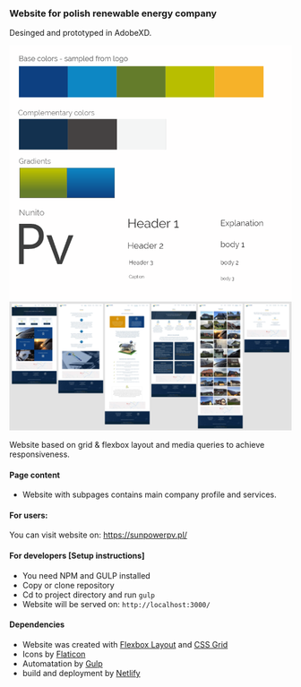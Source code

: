 ### Website for polish renewable energy company

Desinged and prototyped in AdobeXD.

![style guide](readme-img/style-guide.jpg)
![prototype](readme-img/prototype.jpg)

Website based on grid & flexbox layout and media queries to achieve responsiveness.

#### Page content
* Website with subpages contains main company profile and services.

#### For users:

You can visit website on: https://sunpowerpv.pl/

#### For developers [Setup instructions]
* You need NPM and GULP installed
* Copy or clone repository
* Cd to project directory and run `gulp`
* Website will be served on: `http://localhost:3000/`


#### Dependencies
* Website was created with [Flexbox Layout](https://css-tricks.com/snippets/css/a-guide-to-flexbox/) and [CSS Grid](https://css-tricks.com/snippets/css/complete-guide-grid/)
* Icons by [Flaticon](https://www.flaticon.com/)
* Automatation by [Gulp](https://gulpjs.com/)
* build and deployment by [Netlify](https://www.netlify.com/)